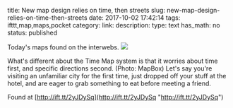 title: New map design relies on time, then streets
slug: new-map-design-relies-on-time-then-streets
date: 2017-10-02 17:42:14
tags: ifttt,map,maps,pocket
category: 
link: 
description: 
type: text
has_math: no
status: published

Today's maps found on the interwebs. ![](http://ift.tt/2wX8Z9Q)  
  

What's different about the Time Map system is that it worries about time first, and specific directions second. (Photo: MapBox) Let's say you're visiting an unfamiliar city for the first time, just dropped off your stuff at the hotel, and are eager to grab something to eat before meeting a friend.  
  

Found at [http://ift.tt/2yJDySq](http://ift.tt/2yJDySq "http://ift.tt/2yJDySq")



